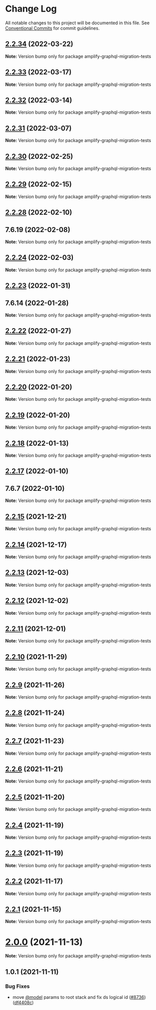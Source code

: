 # Change Log

All notable changes to this project will be documented in this file.
See [Conventional Commits](https://conventionalcommits.org) for commit guidelines.

## [2.2.34](https://github.com/aws-amplify/amplify-cli/compare/amplify-graphql-migration-tests@2.2.33...amplify-graphql-migration-tests@2.2.34) (2022-03-22)

**Note:** Version bump only for package amplify-graphql-migration-tests





## [2.2.33](https://github.com/aws-amplify/amplify-cli/compare/amplify-graphql-migration-tests@2.2.32...amplify-graphql-migration-tests@2.2.33) (2022-03-17)

**Note:** Version bump only for package amplify-graphql-migration-tests





## [2.2.32](https://github.com/aws-amplify/amplify-cli/compare/amplify-graphql-migration-tests@2.2.31...amplify-graphql-migration-tests@2.2.32) (2022-03-14)

**Note:** Version bump only for package amplify-graphql-migration-tests





## [2.2.31](https://github.com/aws-amplify/amplify-cli/compare/amplify-graphql-migration-tests@2.2.30...amplify-graphql-migration-tests@2.2.31) (2022-03-07)

**Note:** Version bump only for package amplify-graphql-migration-tests





## [2.2.30](https://github.com/aws-amplify/amplify-cli/compare/amplify-graphql-migration-tests@2.2.29...amplify-graphql-migration-tests@2.2.30) (2022-02-25)

**Note:** Version bump only for package amplify-graphql-migration-tests





## [2.2.29](https://github.com/aws-amplify/amplify-cli/compare/amplify-graphql-migration-tests@2.2.28...amplify-graphql-migration-tests@2.2.29) (2022-02-15)

**Note:** Version bump only for package amplify-graphql-migration-tests





## [2.2.28](https://github.com/aws-amplify/amplify-cli/compare/amplify-graphql-migration-tests@2.2.24...amplify-graphql-migration-tests@2.2.28) (2022-02-10)



## 7.6.19 (2022-02-08)

**Note:** Version bump only for package amplify-graphql-migration-tests





## [2.2.24](https://github.com/aws-amplify/amplify-cli/compare/amplify-graphql-migration-tests@2.2.23...amplify-graphql-migration-tests@2.2.24) (2022-02-03)

**Note:** Version bump only for package amplify-graphql-migration-tests





## [2.2.23](https://github.com/aws-amplify/amplify-cli/compare/amplify-graphql-migration-tests@2.2.22...amplify-graphql-migration-tests@2.2.23) (2022-01-31)



## 7.6.14 (2022-01-28)

**Note:** Version bump only for package amplify-graphql-migration-tests





## [2.2.22](https://github.com/aws-amplify/amplify-cli/compare/amplify-graphql-migration-tests@2.2.21...amplify-graphql-migration-tests@2.2.22) (2022-01-27)

**Note:** Version bump only for package amplify-graphql-migration-tests





## [2.2.21](https://github.com/aws-amplify/amplify-cli/compare/amplify-graphql-migration-tests@2.2.20...amplify-graphql-migration-tests@2.2.21) (2022-01-23)

**Note:** Version bump only for package amplify-graphql-migration-tests





## [2.2.20](https://github.com/aws-amplify/amplify-cli/compare/amplify-graphql-migration-tests@2.2.19...amplify-graphql-migration-tests@2.2.20) (2022-01-20)

**Note:** Version bump only for package amplify-graphql-migration-tests





## [2.2.19](https://github.com/aws-amplify/amplify-cli/compare/amplify-graphql-migration-tests@2.2.18...amplify-graphql-migration-tests@2.2.19) (2022-01-20)

**Note:** Version bump only for package amplify-graphql-migration-tests





## [2.2.18](https://github.com/aws-amplify/amplify-cli/compare/amplify-graphql-migration-tests@2.2.17...amplify-graphql-migration-tests@2.2.18) (2022-01-13)

**Note:** Version bump only for package amplify-graphql-migration-tests





## [2.2.17](https://github.com/aws-amplify/amplify-cli/compare/amplify-graphql-migration-tests@2.2.15...amplify-graphql-migration-tests@2.2.17) (2022-01-10)



## 7.6.7 (2022-01-10)

**Note:** Version bump only for package amplify-graphql-migration-tests





## [2.2.15](https://github.com/aws-amplify/amplify-cli/compare/amplify-graphql-migration-tests@2.2.14...amplify-graphql-migration-tests@2.2.15) (2021-12-21)

**Note:** Version bump only for package amplify-graphql-migration-tests





## [2.2.14](https://github.com/aws-amplify/amplify-cli/compare/amplify-graphql-migration-tests@2.2.13...amplify-graphql-migration-tests@2.2.14) (2021-12-17)

**Note:** Version bump only for package amplify-graphql-migration-tests





## [2.2.13](https://github.com/aws-amplify/amplify-cli/compare/amplify-graphql-migration-tests@2.2.12...amplify-graphql-migration-tests@2.2.13) (2021-12-03)

**Note:** Version bump only for package amplify-graphql-migration-tests





## [2.2.12](https://github.com/aws-amplify/amplify-cli/compare/amplify-graphql-migration-tests@2.2.11...amplify-graphql-migration-tests@2.2.12) (2021-12-02)

**Note:** Version bump only for package amplify-graphql-migration-tests





## [2.2.11](https://github.com/aws-amplify/amplify-cli/compare/amplify-graphql-migration-tests@2.2.10...amplify-graphql-migration-tests@2.2.11) (2021-12-01)

**Note:** Version bump only for package amplify-graphql-migration-tests





## [2.2.10](https://github.com/aws-amplify/amplify-cli/compare/amplify-graphql-migration-tests@2.2.9...amplify-graphql-migration-tests@2.2.10) (2021-11-29)

**Note:** Version bump only for package amplify-graphql-migration-tests





## [2.2.9](https://github.com/aws-amplify/amplify-cli/compare/amplify-graphql-migration-tests@2.2.8...amplify-graphql-migration-tests@2.2.9) (2021-11-26)

**Note:** Version bump only for package amplify-graphql-migration-tests





## [2.2.8](https://github.com/aws-amplify/amplify-cli/compare/amplify-graphql-migration-tests@2.2.7...amplify-graphql-migration-tests@2.2.8) (2021-11-24)

**Note:** Version bump only for package amplify-graphql-migration-tests





## [2.2.7](https://github.com/aws-amplify/amplify-cli/compare/amplify-graphql-migration-tests@2.2.6...amplify-graphql-migration-tests@2.2.7) (2021-11-23)

**Note:** Version bump only for package amplify-graphql-migration-tests





## [2.2.6](https://github.com/aws-amplify/amplify-cli/compare/amplify-graphql-migration-tests@2.2.5...amplify-graphql-migration-tests@2.2.6) (2021-11-21)

**Note:** Version bump only for package amplify-graphql-migration-tests





## [2.2.5](https://github.com/aws-amplify/amplify-cli/compare/amplify-graphql-migration-tests@2.2.4...amplify-graphql-migration-tests@2.2.5) (2021-11-20)

**Note:** Version bump only for package amplify-graphql-migration-tests





## [2.2.4](https://github.com/aws-amplify/amplify-cli/compare/amplify-graphql-migration-tests@2.2.2...amplify-graphql-migration-tests@2.2.4) (2021-11-19)

**Note:** Version bump only for package amplify-graphql-migration-tests





## [2.2.3](https://github.com/aws-amplify/amplify-cli/compare/amplify-graphql-migration-tests@2.2.2...amplify-graphql-migration-tests@2.2.3) (2021-11-19)

**Note:** Version bump only for package amplify-graphql-migration-tests





## [2.2.2](https://github.com/aws-amplify/amplify-cli/compare/amplify-graphql-migration-tests@2.2.1...amplify-graphql-migration-tests@2.2.2) (2021-11-17)

**Note:** Version bump only for package amplify-graphql-migration-tests





## [2.2.1](https://github.com/aws-amplify/amplify-cli/compare/amplify-graphql-migration-tests@1.0.1...amplify-graphql-migration-tests@2.2.1) (2021-11-15)

**Note:** Version bump only for package amplify-graphql-migration-tests





# [2.0.0](https://github.com/aws-amplify/amplify-cli/compare/amplify-graphql-migration-tests@1.0.1...amplify-graphql-migration-tests@2.0.0) (2021-11-13)

**Note:** Version bump only for package amplify-graphql-migration-tests





## 1.0.1 (2021-11-11)


### Bug Fixes

* move [@model](https://github.com/model) params to root stack and fix ds logical id ([#8736](https://github.com/aws-amplify/amplify-cli/issues/8736)) ([df4408c](https://github.com/aws-amplify/amplify-cli/commit/df4408c4080949ddd638778df9ae20e763dd5824))
